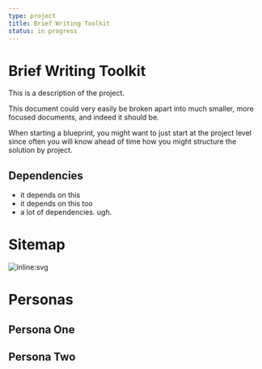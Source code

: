 ```yaml
---
type: project
title: Brief Writing Toolkit
status: in progress
---
```


# Brief Writing Toolkit

This is a description of the project.

This document could very easily be broken apart into much smaller,
more focused documents, and indeed it should be.  

When starting a blueprint, you might want to just start at the project
level since often you will know ahead of time how you might structure
the solution by project.

## Dependencies

- it depends on this
- it depends on this too
- a lot of dependencies. ugh.

# Sitemap

![inline:svg](path=sitemaps/brief-writer)

# Personas

## Persona One
## Persona Two
